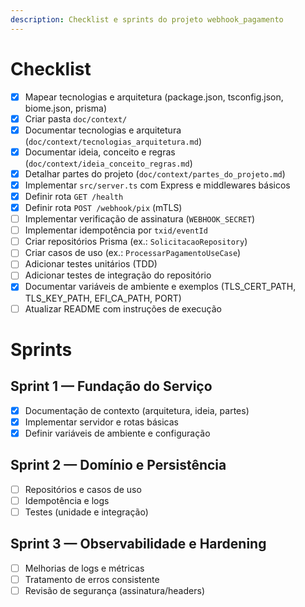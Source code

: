 ```yaml
---
description: Checklist e sprints do projeto webhook_pagamento
---
```


# Checklist

- [x] Mapear tecnologias e arquitetura (package.json, tsconfig.json, biome.json, prisma)
- [x] Criar pasta `doc/context/`
- [x] Documentar tecnologias e arquitetura (`doc/context/tecnologias_arquitetura.md`)
- [x] Documentar ideia, conceito e regras (`doc/context/ideia_conceito_regras.md`)
- [x] Detalhar partes do projeto (`doc/context/partes_do_projeto.md`)
- [x] Implementar `src/server.ts` com Express e middlewares básicos
- [x] Definir rota `GET /health`
- [x] Definir rota `POST /webhook/pix` (mTLS)
- [ ] Implementar verificação de assinatura (`WEBHOOK_SECRET`)
- [ ] Implementar idempotência por `txid/eventId`
- [ ] Criar repositórios Prisma (ex.: `SolicitacaoRepository`)
- [ ] Criar casos de uso (ex.: `ProcessarPagamentoUseCase`)
- [ ] Adicionar testes unitários (TDD)
- [ ] Adicionar testes de integração do repositório
- [x] Documentar variáveis de ambiente e exemplos (TLS_CERT_PATH, TLS_KEY_PATH, EFI_CA_PATH, PORT)
- [ ] Atualizar README com instruções de execução

# Sprints

## Sprint 1 — Fundação do Serviço
- [x] Documentação de contexto (arquitetura, ideia, partes)
- [x] Implementar servidor e rotas básicas
- [x] Definir variáveis de ambiente e configuração

## Sprint 2 — Domínio e Persistência
- [ ] Repositórios e casos de uso
- [ ] Idempotência e logs
- [ ] Testes (unidade e integração)

## Sprint 3 — Observabilidade e Hardening
- [ ] Melhorias de logs e métricas
- [ ] Tratamento de erros consistente
- [ ] Revisão de segurança (assinatura/headers)
